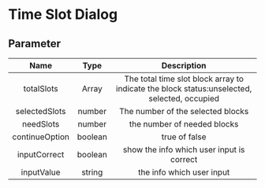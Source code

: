 # Time Slot Dialog

## Parameter

|    Name           |    Type     |     Description                                                                             |
| :--------:        | :---------: | :---------------------------------------------------------: |
| totalSlots        | Array       | The total time slot block array to indicate the block status:unselected, selected, occupied                            |
| selectedSlots     | number      | The number of the selected blocks
| needSlots         | number      | the number of needed blocks                             |
| continueOption    | boolean     | true of false                             |
| inputCorrect      | boolean     | show the info which user input is correct                             |
| inputValue        | string      | the info which user input                          |

